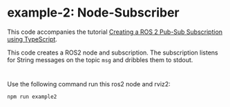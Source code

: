 # example-2: Node-Subscriber

This code accompanies the tutorial [Creating a ROS 2 Pub-Sub Subscription using TypeScript](https://medium.com/@ros2jsguy/3-creating-a-ros-2-pub-sub-subscription-using-typescript-8fd2fdf534db). 

This code creates a ROS2 node and subscription. The subscription 
listens for String messages on the topic `msg` and dribbles them to stdout.

#
Use the following command run this ros2 node and rviz2:
```
npm run example2
```
